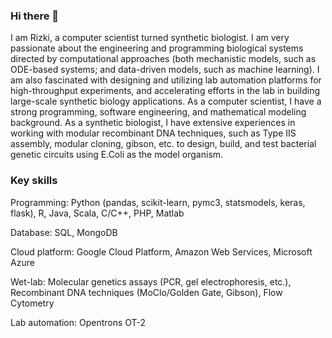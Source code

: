 ### Hi there 👋

<!--
**rmardian/rmardian** is a ✨ _special_ ✨ repository because its `README.md` (this file) appears on your GitHub profile.

Here are some ideas to get you started:

- 🔭 I’m currently working on ...
- 🌱 I’m currently learning ...
- 👯 I’m looking to collaborate on ...
- 🤔 I’m looking for help with ...
- 💬 Ask me about ...
- 📫 How to reach me: ...
- 😄 Pronouns: ...
- ⚡ Fun fact: ...
-->

I am Rizki, a computer scientist turned synthetic biologist. I am very passionate about the engineering and programming biological systems directed by computational approaches (both mechanistic models, such as ODE-based systems; and data-driven models, such as machine learning). I am also fascinated with designing and utilizing lab automation platforms for high-throughput experiments, and accelerating efforts in the lab in building large-scale synthetic biology applications. As a computer scientist, I have a strong programming, software engineering, and mathematical modeling background. As a synthetic biologist, I have extensive experiences in working with modular recombinant DNA techniques, such as Type IIS assembly, modular cloning, gibson, etc. to design, build, and test bacterial genetic circuits using E.Coli as the model organism.

### Key skills

Programming: Python (pandas, scikit-learn, pymc3, statsmodels, keras, flask), R, Java, Scala, C/C++, PHP, Matlab

Database: SQL, MongoDB

Cloud platform: Google Cloud Platform, Amazon Web Services, Microsoft Azure

Wet-lab: Molecular genetics assays (PCR, gel electrophoresis, etc.), Recombinant DNA techniques (MoClo/Golden Gate, Gibson), Flow Cytometry

Lab automation: Opentrons OT-2

